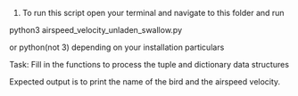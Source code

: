 1. To run this script open your terminal and navigate to this folder and run 

python3 airspeed_velocity_unladen_swallow.py 

or python(not 3) depending on your installation particulars


Task: Fill in the functions to process the tuple and dictionary data structures

Expected output is to print the name of the bird and the airspeed velocity.
